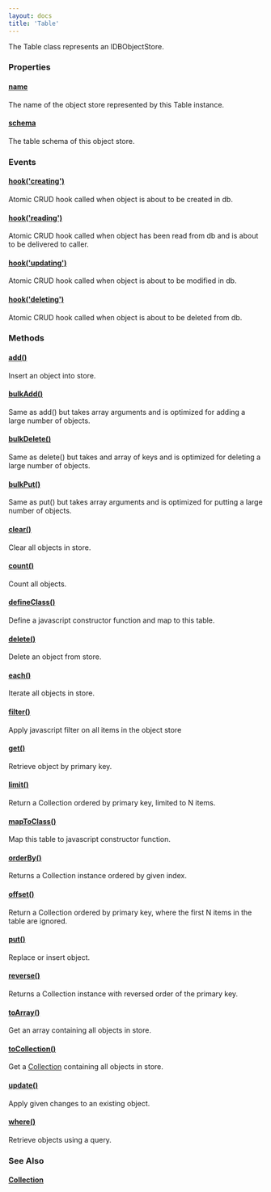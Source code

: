 ```yaml
---
layout: docs
title: 'Table'
---
```


The Table class represents an IDBObjectStore.

### Properties

#### [name](Table.name)
The name of the object store represented by this Table instance.

#### [schema](Table.schema)
The table schema of this object store.

### Events

#### [hook('creating')](Table.hook('creating'))
Atomic CRUD hook called when object is about to be created in db.

#### [hook('reading')](Table.hook('reading'))
Atomic CRUD hook called when object has been read from db and is about to be delivered to caller.

#### [hook('updating')](Table.hook('updating'))
Atomic CRUD hook called when object is about to be modified in db.

#### [hook('deleting')](Table.hook('deleting'))
Atomic CRUD hook called when object is about to be deleted from db.

### Methods

#### [add()](Table.add())
Insert an object into store.

#### [bulkAdd()](Table.bulkAdd())
Same as add() but takes array arguments and is optimized for adding a large number of objects.

#### [bulkDelete()](Table.bulkDelete())
Same as delete() but takes and array of keys and is optimized for deleting a large number of objects.

#### [bulkPut()](Table.bulkPut())
Same as put() but takes array arguments and is optimized for putting a large number of objects.

#### [clear()](Table.clear())
Clear all objects in store.

#### [count()](Table.count())
Count all objects.

#### [defineClass()](Table.defineClass())
Define a javascript constructor function and map to this table.

#### [delete()](Table.delete())
Delete an object from store.

#### [each()](Table.each())
Iterate all objects in store.

#### [filter()](Table.filter())
Apply javascript filter on all items in the object store

#### [get()](Table.get())
Retrieve object by primary key.

#### [limit()](Table.limit())
Return a Collection ordered by primary key, limited to N items.

#### [mapToClass()](Table.mapToClass())
Map this table to javascript constructor function.

#### [orderBy()](Table.orderBy())
Returns a Collection instance ordered by given index.

#### [offset()](Table.offset())
Return a Collection ordered by primary key, where the first N items in the table are ignored.

#### [put()](Table.put())
Replace or insert object.

#### [reverse()](Table.reverse())
Returns a Collection instance with reversed order of the primary key.

#### [toArray()](Table.toArray())
Get an array containing all objects in store.

#### [toCollection()](Table.toCollection())
Get a [Collection](Collection) containing all objects in store.

#### [update()](Table.update())
Apply given changes to an existing object.

#### [where()](Table.where())
Retrieve objects using a query.

### See Also
#### [Collection](Collection)
